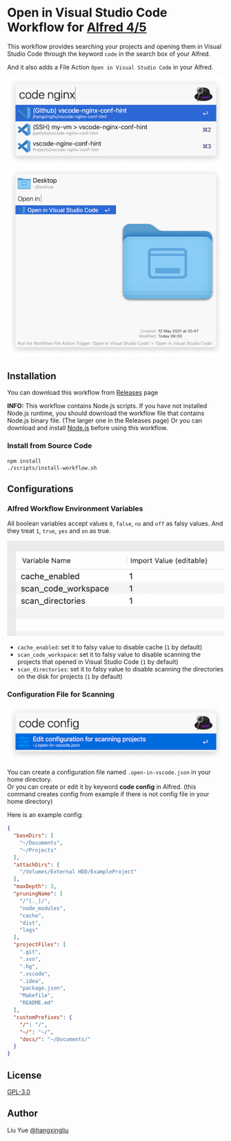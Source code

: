 # Open in Visual Studio Code Workflow for [Alfred 4/5](https://www.alfredapp.com/)

This workflow provides 
searching your projects and opening them in Visual Studio Code through the keyword `code` in the search box of your Alfred.

And it also adds a File Action `Open in Visual Studio Code` in your Alfred.

![Screenshot of usage 1](./res/usage1.png)
![Screenshot of usage 2](./res/usage2.png)

## Installation

You can download this workflow from [Releases](https://github.com/hangxingliu/open-in-vscode-workflow/releases) page

**INFO:** This workflow contains Node.js scripts. If you have not installed Node.js runtime, you should download the workflow file that contains Node.js binary file. (The larger one in the Releases page) Or you can download and install [Node.js](https://nodejs.org/en/download/) before using this workflow.

### Install from Source Code

```
npm install
./scripts/install-workflow.sh
```

## Configurations

### Alfred Workflow Environment Variables

All boolean variables accept values `0`, `false`, `no` and `off` as falsy values. And they treat `1`, `true`, `yes` and `on` as true.

![Screenshot of environment configurations](./res/config-env.png)

- `cache_enabled`: set it to falsy value to disable cache (`1` by default)
- `scan_code_workspace`: set it to falsy value to disable scanning the projects that opened in Visual Studio Code (`1` by default)
- `scan_directories`: set it to falsy value to disable scanning the directories on the disk for projects (`1` by default)

### Configuration File for Scanning

![Screenshot of command named "config"](./res/command-config.png)

You can create a configuration file named `.open-in-vscode.json` in your home directory.   
Or you can create or edit it by keyword **code config** in Alfred. (this command creates config from example if there is not config file in your home directory)

Here is an example config:

``` json
{
  "baseDirs": [
    "~/Documents",
    "~/Projects"
  ],
  "attachDirs": [
    "/Volumes/External HDD/ExampleProject"
  ],
  "maxDepth": 3,
  "pruningName": [
    "/^[._]/",
    "node_modules",
    "cache",
    "dist",
    "logs"
  ],
  "projectFiles": [
    ".git",
    ".svn",
    ".hg",
    ".vscode",
    ".idea",
    "package.json",
    "Makefile",
    "README.md"
  ],
  "customPrefixes": {
    "/": "/",
    "~/": "~/",
    "docs/": "~/Documents/"
  }
}
```

## License

[GPL-3.0](LICENSE)

## Author

Liu Yue [@hangxingliu](https://github.com/hangxingliu)
